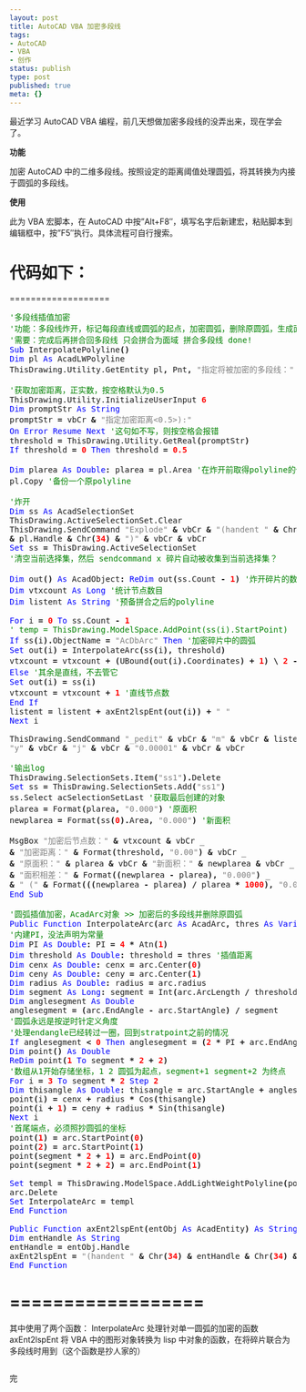 ```yaml
---
layout: post
title: AutoCAD VBA 加密多段线
tags:
- AutoCAD
- VBA
- 创作
status: publish
type: post
published: true
meta: {}
---
```

最近学习 AutoCAD VBA 编程，前几天想做加密多段线的没弄出来，现在学会了。

<strong>功能</strong>

加密 AutoCAD 中的二维多段线。按照设定的距离阈值处理圆弧，将其转换为内接于圆弧的多段线。

<strong>使用</strong>

此为 VBA 宏脚本，在 AutoCAD 中按”Alt+F8″，填写名字后新建宏，粘贴脚本到编辑框中，按”F5″执行。具体流程可自行搜索。

<!--more-->

代码如下：
===================
===================
<pre><span style="color:#008000;">'</span><span style="color:#008000;font-family:'Times New Roman';">多段线插值加密</span>
<span style="color:#008000;">'</span><span style="color:#008000;font-family:'Times New Roman';">功能：多段线炸开，标记每段直线或圆弧的起点，加密圆弧，删除原圆弧，生成面积报告</span>
<span style="color:#008000;">'</span><span style="color:#008000;font-family:'Times New Roman';">需要：完成后再拼合回多段线</span> <span style="color:#008000;font-family:'Times New Roman';">只会拼合为面域</span> <span style="color:#008000;font-family:'Times New Roman';">拼合多段线</span> <span style="color:#008000;">done!</span>
<span style="color:#0000ff;">Sub</span> InterpolatePolyline<strong>()</strong>
<span style="color:#0000ff;">Dim</span> pl <span style="color:#0000ff;">As</span> AcadLWPolyline
ThisDrawing.Utility.GetEntity pl<strong>,</strong> Pnt<strong>,</strong> <span style="color:#808080;">"</span><span style="color:#808080;font-family:'Times New Roman';">指定将被加密的多段线：</span><span style="color:#808080;">"</span>

<span style="color:#008000;">'</span><span style="color:#008000;font-family:'Times New Roman';">获取加密距离，正实数，按空格默认为</span><span style="color:#008000;">0.5</span>
ThisDrawing.Utility.InitializeUserInput <span style="color:#ff0000;"><strong>6</strong></span>
<span style="color:#0000ff;">Dim</span> promptStr <span style="color:#0000ff;">As</span> <span style="color:#0000ff;">String</span>
promptStr <strong>=</strong> vbCr <strong>&amp;</strong> <span style="color:#808080;">"</span><span style="color:#808080;font-family:'Times New Roman';">指定加密距离</span><span style="color:#808080;">&lt;0.5&gt;):"</span>
<span style="color:#0000ff;">On</span> <span style="color:#0000ff;">Error</span> <span style="color:#0000ff;">Resume</span> <span style="color:#0000ff;">Next</span> <span style="color:#008000;">'</span><span style="color:#008000;font-family:'Times New Roman';">这句如不写，则按空格会报错</span>
threshold <strong>=</strong> ThisDrawing.Utility.GetReal<strong>(</strong>promptStr<strong>)</strong>
<span style="color:#0000ff;">If</span> threshold <strong>=</strong> <span style="color:#ff0000;"><strong>0</strong></span> <span style="color:#0000ff;">Then</span> threshold <strong>=</strong> <span style="color:#ff0000;"><strong>0.5</strong></span>

<span style="color:#0000ff;">Dim</span> plarea <span style="color:#0000ff;">As</span> <span style="color:#0000ff;">Double</span><strong>:</strong> plarea <strong>=</strong> pl.Area <span style="color:#008000;">'</span><span style="color:#008000;font-family:'Times New Roman';">在炸开前取得</span><span style="color:#008000;">polyline</span><span style="color:#008000;font-family:'Times New Roman';">的信息</span>
pl.Copy <span style="color:#008000;">'</span><span style="color:#008000;font-family:'Times New Roman';">备份一个原</span><span style="color:#008000;">polyline</span>

<span style="color:#008000;">'</span><span style="color:#008000;font-family:'Times New Roman';">炸开</span>
<span style="color:#0000ff;">Dim</span> ss <span style="color:#0000ff;">As</span> AcadSelectionSet
ThisDrawing.ActiveSelectionSet.Clear
ThisDrawing.SendCommand <span style="color:#808080;">"Explode"</span> <strong>&amp;</strong> vbCr <strong>&amp;</strong> <span style="color:#808080;">"(handent "</span> <strong>&amp;</strong> Chr<strong>(</strong><span style="color:#ff0000;"><strong>34</strong></span><strong>)</strong> _
<strong>&amp;</strong> pl.Handle <strong>&amp;</strong> Chr<strong>(</strong><span style="color:#ff0000;"><strong>34</strong></span><strong>)</strong> <strong>&amp;</strong> <span style="color:#808080;">")"</span> <strong>&amp;</strong> vbCr <strong>&amp;</strong> vbCr
<span style="color:#0000ff;">Set</span> ss <strong>=</strong> ThisDrawing.ActiveSelectionSet
<span style="color:#008000;">'</span><span style="color:#008000;font-family:'Times New Roman';">清空当前选择集，然后</span> <span style="color:#008000;">sendcommand x</span> <span style="color:#008000;font-family:'Times New Roman';">碎片自动被收集到当前选择集？</span>

<span style="color:#0000ff;">Dim</span> out<strong>()</strong> <span style="color:#0000ff;">As</span> AcadObject<strong>:</strong> <span style="color:#0000ff;">ReDim</span> out<strong>(</strong>ss.Count <strong>-</strong> <span style="color:#ff0000;"><strong>1</strong></span><strong>)</strong> <span style="color:#008000;">'</span><span style="color:#008000;font-family:'Times New Roman';">炸开碎片的数组</span>
<span style="color:#0000ff;">Dim</span> vtxcount <span style="color:#0000ff;">As</span> <span style="color:#0000ff;">Long</span> <span style="color:#008000;">'</span><span style="color:#008000;font-family:'Times New Roman';">统计节点数目</span>
<span style="color:#0000ff;">Dim</span> listent <span style="color:#0000ff;">As</span> <span style="color:#0000ff;">String</span> <span style="color:#008000;">'</span><span style="color:#008000;font-family:'Times New Roman';">预备拼合之后的</span><span style="color:#008000;">polyline</span>

<span style="color:#0000ff;">For</span> i <strong>=</strong> <span style="color:#ff0000;"><strong>0</strong></span> <span style="color:#0000ff;">To</span> ss.Count <strong>-</strong> <span style="color:#ff0000;"><strong>1</strong></span>
<span style="color:#008000;">' temp = ThisDrawing.ModelSpace.AddPoint(ss(i).StartPoint)</span>
<span style="color:#0000ff;">If</span> ss<strong>(</strong>i<strong>).</strong>ObjectName <strong>=</strong> <span style="color:#808080;">"AcDbArc"</span> <span style="color:#0000ff;">Then</span> <span style="color:#008000;">'</span><span style="color:#008000;font-family:'Times New Roman';">加密碎片中的圆弧</span>
<span style="color:#0000ff;">Set</span> out<strong>(</strong>i<strong>)</strong> <strong>=</strong> InterpolateArc<strong>(</strong>ss<strong>(</strong>i<strong>),</strong> threshold<strong>)</strong>
vtxcount <strong>=</strong> vtxcount <strong>+</strong> <strong>(</strong>UBound<strong>(</strong>out<strong>(</strong>i<strong>).</strong>Coordinates<strong>)</strong> <strong>+</strong> <span style="color:#ff0000;"><strong>1</strong></span><strong>)</strong> <strong>\</strong> <span style="color:#ff0000;"><strong>2</strong></span> <strong>-</strong> <span style="color:#ff0000;"><strong>1</strong></span> <span style="color:#008000;">'</span><span style="color:#008000;font-family:'Times New Roman';">加密圆弧节点数</span>
<span style="color:#0000ff;">Else</span> <span style="color:#008000;">'</span><span style="color:#008000;font-family:'Times New Roman';">其余是直线，不去管它</span>
<span style="color:#0000ff;">Set</span> out<strong>(</strong>i<strong>)</strong> <strong>=</strong> ss<strong>(</strong>i<strong>)</strong>
vtxcount <strong>=</strong> vtxcount <strong>+</strong> <span style="color:#ff0000;"><strong>1</strong></span> <span style="color:#008000;">'</span><span style="color:#008000;font-family:'Times New Roman';">直线节点数</span>
<span style="color:#0000ff;">End</span> <span style="color:#0000ff;">If</span>
listent <strong>=</strong> listent <strong>+</strong> axEnt2lspEnt<strong>(</strong>out<strong>(</strong>i<strong>))</strong> <strong>+</strong> <span style="color:#808080;">" "</span>
<span style="color:#0000ff;">Next</span> i

ThisDrawing.SendCommand <span style="color:#808080;">"_pedit"</span> <strong>&amp;</strong> vbCr <strong>&amp;</strong> <span style="color:#808080;">"m"</span> <strong>&amp;</strong> vbCr <strong>&amp;</strong> listent <strong>&amp;</strong> vbCr <strong>&amp;</strong> _
<span style="color:#808080;">"y"</span> <strong>&amp;</strong> vbCr <strong>&amp;</strong> <span style="color:#808080;">"j"</span> <strong>&amp;</strong> vbCr <strong>&amp;</strong> <span style="color:#808080;">"0.00001"</span> <strong>&amp;</strong> vbCr <strong>&amp;</strong> vbCr

<span style="color:#008000;">'</span><span style="color:#008000;font-family:'Times New Roman';">输出</span><span style="color:#008000;">log</span>
ThisDrawing.SelectionSets.Item<strong>(</strong><span style="color:#808080;">"ss1"</span><strong>).</strong>Delete
<span style="color:#0000ff;">Set</span> ss <strong>=</strong> ThisDrawing.SelectionSets.Add<strong>(</strong><span style="color:#808080;">"ss1"</span><strong>)</strong>
ss.Select acSelectionSetLast <span style="color:#008000;">'</span><span style="color:#008000;font-family:'Times New Roman';">获取最后创建的对象</span>
plarea <strong>=</strong> Format<strong>(</strong>plarea<strong>,</strong> <span style="color:#808080;">"0.000"</span><strong>)</strong> <span style="color:#008000;">'</span><span style="color:#008000;font-family:'Times New Roman';">原面积</span>
newplarea <strong>=</strong> Format<strong>(</strong>ss<strong>(</strong><span style="color:#ff0000;"><strong>0</strong></span><strong>).</strong>Area<strong>,</strong> <span style="color:#808080;">"0.000"</span><strong>)</strong> <span style="color:#008000;">'</span><span style="color:#008000;font-family:'Times New Roman';">新面积</span>

MsgBox <span style="color:#808080;">"</span><span style="color:#808080;font-family:'Times New Roman';">加密后节点数：</span><span style="color:#808080;">"</span> <strong>&amp;</strong> vtxcount <strong>&amp;</strong> vbCr _
<strong>&amp;</strong> <span style="color:#808080;">"</span><span style="color:#808080;font-family:'Times New Roman';">加密距离：</span><span style="color:#808080;">"</span> <strong>&amp;</strong> Format<strong>(</strong>threshold<strong>,</strong> <span style="color:#808080;">"0.00"</span><strong>)</strong> <strong>&amp;</strong> vbCr _
<strong>&amp;</strong> <span style="color:#808080;">"</span><span style="color:#808080;font-family:'Times New Roman';">原面积：</span><span style="color:#808080;">"</span> <strong>&amp;</strong> plarea <strong>&amp;</strong> vbCr <strong>&amp;</strong> <span style="color:#808080;">"</span><span style="color:#808080;font-family:'Times New Roman';">新面积：</span><span style="color:#808080;">"</span> <strong>&amp;</strong> newplarea <strong>&amp;</strong> vbCr _
<strong>&amp;</strong> <span style="color:#808080;">"</span><span style="color:#808080;font-family:'Times New Roman';">面积相差：</span><span style="color:#808080;">"</span> <strong>&amp;</strong> Format<strong>((</strong>newplarea <strong>-</strong> plarea<strong>),</strong> <span style="color:#808080;">"0.000"</span><strong>)</strong> _
<strong>&amp;</strong> <span style="color:#808080;">" ("</span> <strong>&amp;</strong> Format<strong>(((</strong>newplarea <strong>-</strong> plarea<strong>)</strong> <strong>/</strong> plarea <strong>*</strong> <span style="color:#ff0000;"><strong>1000</strong></span><strong>),</strong> <span style="color:#808080;">"0.000</span><span style="color:#808080;font-family:'Times New Roman';">‰</span><span style="color:#808080;">"</span> <strong>&amp;</strong> <span style="color:#808080;">")"</span><strong>)</strong>
<span style="color:#0000ff;">End</span> <span style="color:#0000ff;">Sub</span>

<span style="color:#008000;">'</span><span style="color:#008000;font-family:'Times New Roman';">圆弧插值加密，</span><span style="color:#008000;">AcadArc</span><span style="color:#008000;font-family:'Times New Roman';">对象</span> <span style="color:#008000;">&gt;&gt;</span> <span style="color:#008000;font-family:'Times New Roman';">加密后的多段线并删除原圆弧</span>
<span style="color:#0000ff;">Public</span> <span style="color:#0000ff;">Function</span> InterpolateArc<strong>(</strong>arc <span style="color:#0000ff;">As</span> AcadArc<strong>,</strong> thres <span style="color:#0000ff;">As</span> <span style="color:#0000ff;">Variant</span><strong>)</strong> <span style="color:#0000ff;">As</span> <span style="color:#0000ff;">Variant</span>
<span style="color:#008000;">'</span><span style="color:#008000;font-family:'Times New Roman';">内建</span><span style="color:#008000;">PI</span><span style="color:#008000;font-family:'Times New Roman';">，没法声明为常量</span>
<span style="color:#0000ff;">Dim</span> PI <span style="color:#0000ff;">As</span> <span style="color:#0000ff;">Double</span><strong>:</strong> PI <strong>=</strong> <span style="color:#ff0000;"><strong>4</strong></span> <strong>*</strong> Atn<strong>(</strong><span style="color:#ff0000;"><strong>1</strong></span><strong>)</strong>
<span style="color:#0000ff;">Dim</span> threshold <span style="color:#0000ff;">As</span> <span style="color:#0000ff;">Double</span><strong>:</strong> threshold <strong>=</strong> thres <span style="color:#008000;">'</span><span style="color:#008000;font-family:'Times New Roman';">插值距离</span>
<span style="color:#0000ff;">Dim</span> cenx <span style="color:#0000ff;">As</span> <span style="color:#0000ff;">Double</span><strong>:</strong> cenx <strong>=</strong> arc.Center<strong>(</strong><span style="color:#ff0000;"><strong>0</strong></span><strong>)</strong>
<span style="color:#0000ff;">Dim</span> ceny <span style="color:#0000ff;">As</span> <span style="color:#0000ff;">Double</span><strong>:</strong> ceny <strong>=</strong> arc.Center<strong>(</strong><span style="color:#ff0000;"><strong>1</strong></span><strong>)</strong>
<span style="color:#0000ff;">Dim</span> radius <span style="color:#0000ff;">As</span> <span style="color:#0000ff;">Double</span><strong>:</strong> radius <strong>=</strong> arc.radius
<span style="color:#0000ff;">Dim</span> segment <span style="color:#0000ff;">As</span> <span style="color:#0000ff;">Long</span><strong>:</strong> segment <strong>=</strong> Int<strong>(</strong>arc.ArcLength <strong>/</strong> threshold<strong>)</strong> <strong>+</strong> <span style="color:#ff0000;"><strong>1</strong></span>
<span style="color:#0000ff;">Dim</span> anglesegment <span style="color:#0000ff;">As</span> <span style="color:#0000ff;">Double</span>
anglesegment <strong>=</strong> <strong>(</strong>arc.EndAngle <strong>-</strong> arc.StartAngle<strong>)</strong> <strong>/</strong> segment
<span style="color:#008000;">'</span><span style="color:#008000;font-family:'Times New Roman';">圆弧永远是按逆时针定义角度</span>
<span style="color:#008000;">'</span><span style="color:#008000;font-family:'Times New Roman';">处理</span><span style="color:#008000;">endangle</span><span style="color:#008000;font-family:'Times New Roman';">已经转过一圈，回到</span><span style="color:#008000;">stratpoint</span><span style="color:#008000;font-family:'Times New Roman';">之前的情况</span>
<span style="color:#0000ff;">If</span> anglesegment <strong>&lt;</strong> <span style="color:#ff0000;"><strong>0</strong></span> <span style="color:#0000ff;">Then</span> anglesegment <strong>=</strong> <strong>(</strong><span style="color:#ff0000;"><strong>2</strong></span> <strong>*</strong> PI <strong>+</strong> arc.EndAngle <strong>-</strong> arc.StartAngle<strong>)</strong> <strong>/</strong> segment
<span style="color:#0000ff;">Dim</span> point<strong>()</strong> <span style="color:#0000ff;">As</span> <span style="color:#0000ff;">Double</span>
<span style="color:#0000ff;">ReDim</span> point<strong>(</strong><span style="color:#ff0000;"><strong>1</strong></span> <span style="color:#0000ff;">To</span> segment <strong>*</strong> <span style="color:#ff0000;"><strong>2</strong></span> <strong>+</strong> <span style="color:#ff0000;"><strong>2</strong></span><strong>)</strong>
<span style="color:#008000;">'</span><span style="color:#008000;font-family:'Times New Roman';">数组从</span><span style="color:#008000;">1</span><span style="color:#008000;font-family:'Times New Roman';">开始存储坐标，</span><span style="color:#008000;">1 2</span> <span style="color:#008000;font-family:'Times New Roman';">圆弧为起点，</span><span style="color:#008000;">segment+1 segment+2</span> <span style="color:#008000;font-family:'Times New Roman';">为终点</span>
<span style="color:#0000ff;">For</span> i <strong>=</strong> <span style="color:#ff0000;"><strong>3</strong></span> <span style="color:#0000ff;">To</span> segment <strong>*</strong> <span style="color:#ff0000;"><strong>2</strong></span> <span style="color:#0000ff;">Step</span> <span style="color:#ff0000;"><strong>2</strong></span>
<span style="color:#0000ff;">Dim</span> thisangle <span style="color:#0000ff;">As</span> <span style="color:#0000ff;">Double</span><strong>:</strong> thisangle <strong>=</strong> arc.StartAngle <strong>+</strong> anglesegment <strong>*</strong> <strong>(</strong>i <strong>-</strong> <span style="color:#ff0000;"><strong>1</strong></span><strong>)</strong> <strong>/</strong> <span style="color:#ff0000;"><strong>2</strong></span>
point<strong>(</strong>i<strong>)</strong> <strong>=</strong> cenx <strong>+</strong> radius <strong>*</strong> Cos<strong>(</strong>thisangle<strong>)</strong>
point<strong>(</strong>i <strong>+</strong> <span style="color:#ff0000;"><strong>1</strong></span><strong>)</strong> <strong>=</strong> ceny <strong>+</strong> radius <strong>*</strong> Sin<strong>(</strong>thisangle<strong>)</strong>
<span style="color:#0000ff;">Next</span> i
<span style="color:#008000;">'</span><span style="color:#008000;font-family:'Times New Roman';">首尾端点，必须照抄圆弧的坐标</span>
point<strong>(</strong><span style="color:#ff0000;"><strong>1</strong></span><strong>)</strong> <strong>=</strong> arc.StartPoint<strong>(</strong><span style="color:#ff0000;"><strong>0</strong></span><strong>)</strong>
point<strong>(</strong><span style="color:#ff0000;"><strong>2</strong></span><strong>)</strong> <strong>=</strong> arc.StartPoint<strong>(</strong><span style="color:#ff0000;"><strong>1</strong></span><strong>)</strong>
point<strong>(</strong>segment <strong>*</strong> <span style="color:#ff0000;"><strong>2</strong></span> <strong>+</strong> <span style="color:#ff0000;"><strong>1</strong></span><strong>)</strong> <strong>=</strong> arc.EndPoint<strong>(</strong><span style="color:#ff0000;"><strong>0</strong></span><strong>)</strong>
point<strong>(</strong>segment <strong>*</strong> <span style="color:#ff0000;"><strong>2</strong></span> <strong>+</strong> <span style="color:#ff0000;"><strong>2</strong></span><strong>)</strong> <strong>=</strong> arc.EndPoint<strong>(</strong><span style="color:#ff0000;"><strong>1</strong></span><strong>)</strong>

<span style="color:#0000ff;">Set</span> templ <strong>=</strong> ThisDrawing.ModelSpace.AddLightWeightPolyline<strong>(</strong>point<strong>)</strong>
arc.Delete
<span style="color:#0000ff;">Set</span> InterpolateArc <strong>=</strong> templ
<span style="color:#0000ff;">End</span> <span style="color:#0000ff;">Function</span>

<span style="color:#0000ff;">Public</span> <span style="color:#0000ff;">Function</span> axEnt2lspEnt<strong>(</strong>entObj <span style="color:#0000ff;">As</span> AcadEntity<strong>)</strong> <span style="color:#0000ff;">As</span> <span style="color:#0000ff;">String</span>
<span style="color:#0000ff;">Dim</span> entHandle <span style="color:#0000ff;">As</span> <span style="color:#0000ff;">String</span>
entHandle <strong>=</strong> entObj.Handle
axEnt2lspEnt <strong>=</strong> <span style="color:#808080;">"(handent "</span> <strong>&amp;</strong> Chr<strong>(</strong><span style="color:#ff0000;"><strong>34</strong></span><strong>)</strong> <strong>&amp;</strong> entHandle <strong>&amp;</strong> Chr<strong>(</strong><span style="color:#ff0000;"><strong>34</strong></span><strong>)</strong> <strong>&amp;</strong> <span style="color:#808080;">")"</span>
<span style="color:#0000ff;">End</span> <span style="color:#0000ff;">Function</span></pre>
==================
==================

其中使用了两个函数：
InterpolateArc 处理针对单一圆弧的加密的函数
axEnt2lspEnt 将 VBA 中的图形对象转换为 lisp 中对象的函数，在将碎片联合为多段线时用到（这个函数是抄人家的）

<img src="http://clip2net.com/clip/m22533/1313833500-e3d45-153kb.jpg" alt="" />

完
